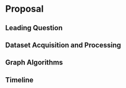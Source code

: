# Proposal

## Leading Question

## Dataset Acquisition and Processing

## Graph Algorithms

## Timeline